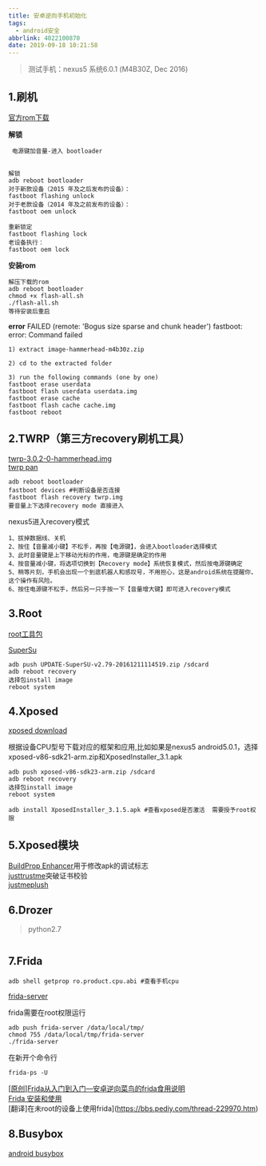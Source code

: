 ```yaml
---
title: 安卓逆向手机初始化
tags:
  - android安全
abbrlink: 4022100870
date: 2019-09-18 10:21:58
---
```


> 测试手机：nexus5 系统6.0.1 (M4B30Z, Dec 2016)

## 1.刷机

[官方rom下载](https://developers.google.cn/android/images#hammerhead)  

**解锁**

```
 电源键加音量-进入 bootloader


解锁
adb reboot bootloader
对于新款设备（2015 年及之后发布的设备）：
fastboot flashing unlock
对于老款设备（2014 年及之前发布的设备）：
fastboot oem unlock

重新锁定
fastboot flashing lock
老设备执行：
fastboot oem lock
```

**安装rom**

```
解压下载的rom
adb reboot bootloader
chmod +x flash-all.sh
./flash-all.sh
等待安装后重启
```

**error**
FAILED (remote: 'Bogus size sparse and chunk header')
fastboot: error: Command failed  

```
1) extract image-hammerhead-m4b30z.zip

2) cd to the extracted folder

3) run the following commands (one by one)
fastboot erase userdata
fastboot flash userdata userdata.img
fastboot erase cache
fastboot flash cache cache.img
fastboot reboot
```


## 2.TWRP（第三方recovery刷机工具）

[twrp-3.0.2-0-hammerhead.img](https://dl.twrp.me/hammerhead/twrp-3.0.2-0-hammerhead.img.html)  
[twrp pan](https://pan.baidu.com/s/1rWQ_tZulksadu_Hx8S1QNw)  

```
adb reboot bootloader
fastboot devices #判断设备是否连接
fastboot flash recovery twrp.img
要音量上下选择recovery mode 直接进入
```

nexus5进入recovery模式

```
1、拔掉数据线、关机
2、按住【音量减小键】不松手，再按【电源键】，会进入bootloader选择模式
3、此时音量键是上下移动光标的作用，电源键是确定的作用
4、按音量减小键，将选项切换到【Recovery mode】系统恢复模式，然后按电源键确定
5、稍等片刻，手机会出现一个到底机器人和感叹号，不用担心，这是android系统在提醒你，这个操作有风险。
6、按住电源键不松手，然后另一只手按一下【音量增大键】即可进入recovery模式
```

## 3.Root

[root工具包](https://download.chainfire.eu/363/CF-Root/CF-Auto-Root/CF-Auto-Root-hammerhead-hammerhead-nexus5.zip)  

[SuperSu](https://download.chainfire.eu/1016/SuperSU/UPDATE-SuperSU-v2.79-20161211114519.zip)  

```
adb push UPDATE-SuperSU-v2.79-20161211114519.zip /sdcard
adb reboot recovery
选择包install image
reboot system
```

## 4.Xposed

[xposed download](https://forum.xda-developers.com/showthread.php?t=3034811)  

根据设备CPU型号下载对应的框架和应用,比如如果是nexus5 android5.0.1，选择xposed-v86-sdk21-arm.zip和XposedInstaller_3.1.apk

```
adb push xposed-v86-sdk23-arm.zip /sdcard  
adb reboot recovery
选择包install image
reboot system

adb install XposedInstaller_3.1.5.apk #查看xposed是否激活  需要授予root权限
```

## 5.Xposed模块

[BuildProp Enhancer](http://repo.xposed.info/module/com.jecelyin.buildprop)用于修改apk的调试标志  
[justtrustme](https://pan.baidu.com/s/1BjdycxRGu2IU7nn8gQcYNQ)突破证书校验  
[justmeplush](https://pan.baidu.com/s/1wrBc1yhBLUs8s_ytn3H8UA)  


## 6.Drozer

> python2.7  

```

```

## 7.Frida

```
adb shell getprop ro.product.cpu.abi #查看手机cpu
```
[frida-server](https://github.com/frida/frida/releases)  

frida需要在root权限运行

```
adb push frida-server /data/local/tmp/
chmod 755 /data/local/tmp/frida-server
./frida-server
```
在新开个命令行

```
frida-ps -U
```
[[原创]Frida从入门到入门—安卓逆向菜鸟的frida食用说明](https://bbs.pediy.com/thread-226846.htm)  
[Frida 安装和使用](https://www.jianshu.com/p/bab4f4714d98)  
[翻译]在未root的设备上使用frida](https://bbs.pediy.com/thread-229970.htm)  

## 8.Busybox

[android busybox](https://tea9.xyz/post/1663513283.html)  
